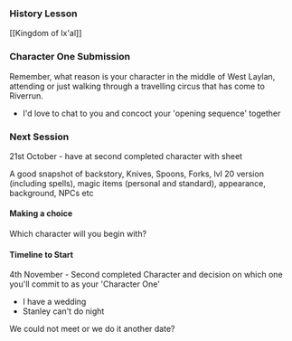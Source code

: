 ### History Lesson
[[Kingdom of Ix'al]]


### Character One Submission
Remember, what reason is your character in the middle of West Laylan, attending or just walking through a travelling circus that has come to Riverrun.
- I'd love to chat to you and concoct your 'opening sequence' together


### Next Session
21st October - have at second completed character with sheet

A good snapshot of backstory, Knives, Spoons, Forks, lvl 20 version (including spells), magic items (personal and standard), appearance, background, NPCs etc

#### Making a choice
Which character will you begin with?


#### Timeline to Start
4th November - Second completed Character and decision on which one you'll commit to as your 'Character One'
- I have a wedding
- Stanley can't do night

We could not meet or we do it another date?

